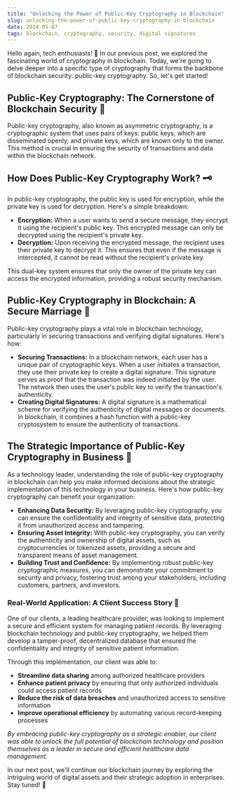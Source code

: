 ```yaml
---
title: "Unlocking the Power of Public-Key Cryptography in Blockchain"
slug: unlocking-the-power-of-public-key-cryptography-in-blockchain
date: 2024-05-07
tags: blockchain, cryptography, security, digital signatures
---
```


Hello again, tech enthusiasts! 🌟 In our previous post, we explored the fascinating world of cryptography in blockchain. Today, we're going to delve deeper into a specific type of cryptography that forms the backbone of blockchain security: public-key cryptography. So, let's get started!

## Public-Key Cryptography: The Cornerstone of Blockchain Security 🔐

Public-key cryptography, also known as asymmetric cryptography, is a cryptographic system that uses pairs of keys: public keys, which are disseminated openly, and private keys, which are known only to the owner. This method is crucial in ensuring the security of transactions and data within the blockchain network.

## How Does Public-Key Cryptography Work? 🗝️

In public-key cryptography, the public key is used for encryption, while the private key is used for decryption. Here's a simple breakdown:

- **Encryption:** When a user wants to send a secure message, they encrypt it using the recipient's public key. This encrypted message can only be decrypted using the recipient's private key.
- **Decryption:** Upon receiving the encrypted message, the recipient uses their private key to decrypt it. This ensures that even if the message is intercepted, it cannot be read without the recipient's private key.

This dual-key system ensures that only the owner of the private key can access the encrypted information, providing a robust security mechanism.

## Public-Key Cryptography in Blockchain: A Secure Marriage 🔗

Public-key cryptography plays a vital role in blockchain technology, particularly in securing transactions and verifying digital signatures. Here's how:

- **Securing Transactions:** In a blockchain network, each user has a unique pair of cryptographic keys. When a user initiates a transaction, they use their private key to create a digital signature. This signature serves as proof that the transaction was indeed initiated by the user. The network then uses the user's public key to verify the transaction's authenticity.
- **Creating Digital Signatures:** A digital signature is a mathematical scheme for verifying the authenticity of digital messages or documents. In blockchain, it combines a hash function with a public-key cryptosystem to ensure the authenticity of transactions.

## The Strategic Importance of Public-Key Cryptography in Business 🏢

As a technology leader, understanding the role of public-key cryptography in blockchain can help you make informed decisions about the strategic implementation of this technology in your business. Here's how public-key cryptography can benefit your organization:

- **Enhancing Data Security:** By leveraging public-key cryptography, you can ensure the confidentiality and integrity of sensitive data, protecting it from unauthorized access and tampering.
- **Ensuring Asset Integrity:** With public-key cryptography, you can verify the authenticity and ownership of digital assets, such as cryptocurrencies or tokenized assets, providing a secure and transparent means of asset management.
- **Building Trust and Confidence:** By implementing robust public-key cryptographic measures, you can demonstrate your commitment to security and privacy, fostering trust among your stakeholders, including customers, partners, and investors.

### Real-World Application: A Client Success Story 💼

One of our clients, a leading healthcare provider, was looking to implement a secure and efficient system for managing patient records. By leveraging blockchain technology and public-key cryptography, we helped them develop a tamper-proof, decentralized database that ensured the confidentiality and integrity of sensitive patient information.

Through this implementation, our client was able to:

- **Streamline data sharing** among authorized healthcare providers
- **Enhance patient privacy** by ensuring that only authorized individuals could access patient records
- **Reduce the risk of data breaches** and unauthorized access to sensitive information
- **Improve operational efficiency** by automating various record-keeping processes

*By embracing public-key cryptography as a strategic enabler, our client was able to unlock the full potential of blockchain technology and position themselves as a leader in secure and efficient healthcare data management.*

In our next post, we'll continue our blockchain journey by exploring the intriguing world of digital assets and their strategic adoption in enterprises. Stay tuned! 🚀